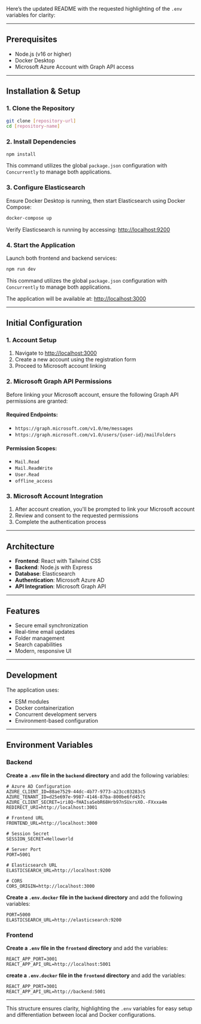 Here’s the updated README with the requested highlighting of the `.env` variables for clarity:

---

## Prerequisites

- Node.js (v16 or higher)  
- Docker Desktop  
- Microsoft Azure Account with Graph API access  

---

## Installation & Setup  

### 1. Clone the Repository  

```bash
git clone [repository-url]  
cd [repository-name]
```  

### 2. Install Dependencies  

```bash
npm install
```  

This command utilizes the global `package.json` configuration with `Concurrently` to manage both applications.  

### 3. Configure Elasticsearch  

Ensure Docker Desktop is running, then start Elasticsearch using Docker Compose:  

```bash
docker-compose up
```  

Verify Elasticsearch is running by accessing: [http://localhost:9200](http://localhost:9200)  

### 4. Start the Application  

Launch both frontend and backend services:  

```bash
npm run dev
```  

This command utilizes the global `package.json` configuration with `Concurrently` to manage both applications.  

The application will be available at: [http://localhost:3000](http://localhost:3000)  

---

## Initial Configuration  

### 1. Account Setup  

1. Navigate to [http://localhost:3000](http://localhost:3000)  
2. Create a new account using the registration form  
3. Proceed to Microsoft account linking  

### 2. Microsoft Graph API Permissions  

Before linking your Microsoft account, ensure the following Graph API permissions are granted:  

#### Required Endpoints:  
- `https://graph.microsoft.com/v1.0/me/messages`  
- `https://graph.microsoft.com/v1.0/users/{user-id}/mailFolders`  

#### Permission Scopes:  
- `Mail.Read`  
- `Mail.ReadWrite`  
- `User.Read`  
- `offline_access`  

### 3. Microsoft Account Integration  

1. After account creation, you'll be prompted to link your Microsoft account  
2. Review and consent to the requested permissions  
3. Complete the authentication process  

---

## Architecture  

- **Frontend**: React with Tailwind CSS  
- **Backend**: Node.js with Express  
- **Database**: Elasticsearch  
- **Authentication**: Microsoft Azure AD  
- **API Integration**: Microsoft Graph API  

---

## Features  

- Secure email synchronization  
- Real-time email updates  
- Folder management  
- Search capabilities  
- Modern, responsive UI  

---

## Development  

The application uses:  
- ESM modules  
- Docker containerization  
- Concurrent development servers  
- Environment-based configuration  

---

## Environment Variables  

### Backend  

**Create a `.env` file in the `backend` directory** and add the following variables:  

```plaintext
# Azure AD Configuration  
AZURE_CLIENT_ID=88ae7529-44dc-4b77-9773-a23cc03283c5  
AZURE_TENANT_ID=d25e697e-9987-4146-87ba-800be6fd457c  
AZURE_CLIENT_SECRET=iri8Q~fHAIsaSebR68Hrb97nSUxrsXO.-FXxxa4m  
REDIRECT_URI=http://localhost:3001  

# Frontend URL  
FRONTEND_URL=http://localhost:3000  

# Session Secret  
SESSION_SECRET=Helloworld  

# Server Port  
PORT=5001  

# Elasticsearch URL  
ELASTICSEARCH_URL=http://localhost:9200  

# CORS  
CORS_ORIGIN=http://localhost:3000  
```  

**Create a `.env.docker` file in the `backend` directory** and add the following variables:  

```plaintext
PORT=5000  
ELASTICSEARCH_URL=http://elasticsearch:9200  
```  

### Frontend  

**Create a `.env` file in the `frontend` directory** and add the variables:  

```plaintext
REACT_APP_PORT=3001  
REACT_APP_API_URL=http://localhost:5001  
```  

**create a `.env.docker` file in the `frontend` directory** and add the variables:  

```plaintext
REACT_APP_PORT=3001  
REACT_APP_API_URL=http://backend:5001  
```  

---

This structure ensures clarity, highlighting the `.env` variables for easy setup and differentiation between local and Docker configurations.
